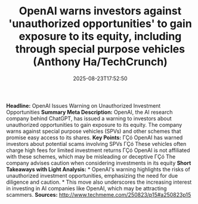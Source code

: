 ﻿---
title: "OpenAI warns investors against 'unauthorized opportunities' to gain exposure to its equity, including through special purpose vehicles (Anthony Ha/TechCrunch)"
date: "2025-08-23T17:52:50"
category: "Markets"
summary: ""
slug: "openai warns investors against unauthorized opportunities to"
source_urls:
  - "http://www.techmeme.com/250823/p15#a250823p15"
seo:
  title: "OpenAI warns investors against 'unauthorized opportunities' to gain exposure to its equity, including through special purpose vehicles (Anthony Ha/TechCrunch) | Hash n Hedge"
  description: ""
  keywords: ["news", "markets", "brief"]
---
**Headline:** OpenAI Issues Warning on Unauthorized Investment Opportunities  **Summary Meta Description:** OpenAI, the AI research company behind ChatGPT, has issued a warning to investors about unauthorized opportunities to gain exposure to its equity. The company warns against special purpose vehicles (SPVs) and other schemes that promise easy access to its shares.  **Key Points:**  ΓÇó OpenAI has warned investors about potential scams involving SPVs ΓÇó These vehicles often charge high fees for limited investment returns ΓÇó OpenAI is not affiliated with these schemes, which may be misleading or deceptive ΓÇó The company advises caution when considering investments in its equity  **Short Takeaways with Light Analysis:**  * OpenAI's warning highlights the risks of unauthorized investment opportunities, emphasizing the need for due diligence and caution. * This move also underscores the increasing interest in investing in AI companies like OpenAI, which may be attracting scammers.  **Sources:**  http://www.techmeme.com/250823/p15#a250823p15 
